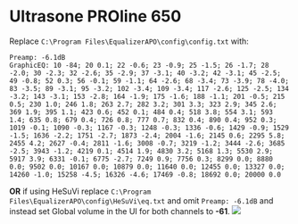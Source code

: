 # Ultrasone PROline 650
Replace `C:\Program Files\EqualizerAPO\config\config.txt` with:
```
Preamp: -6.1dB
GraphicEQ: 10 -84; 20 0.1; 22 -0.6; 23 -0.9; 25 -1.5; 26 -1.7; 28 -2.0; 30 -2.3; 32 -2.6; 35 -2.9; 37 -3.1; 40 -3.2; 42 -3.1; 45 -2.5; 49 -0.8; 52 0.3; 56 -0.1; 59 -1.1; 64 -2.6; 68 -3.4; 73 -3.9; 78 -4.0; 83 -3.5; 89 -3.1; 95 -3.2; 102 -3.4; 109 -3.4; 117 -2.6; 125 -2.5; 134 -3.2; 143 -3.1; 153 -2.8; 164 -1.9; 175 -1.6; 188 -1.1; 201 -0.5; 215 0.5; 230 1.0; 246 1.8; 263 2.7; 282 3.2; 301 3.3; 323 2.9; 345 2.6; 369 1.9; 395 1.1; 423 0.6; 452 0.1; 484 0.4; 518 3.8; 554 3.1; 593 1.4; 635 0.8; 679 0.4; 726 0.8; 777 0.7; 832 0.4; 890 0.4; 952 0.3; 1019 -0.1; 1090 -0.3; 1167 -0.3; 1248 -0.3; 1336 -0.6; 1429 -0.9; 1529 -1.5; 1636 -2.2; 1751 -2.7; 1873 -2.4; 2004 -1.6; 2145 0.6; 2295 5.8; 2455 4.2; 2627 -0.4; 2811 -1.6; 3008 -0.7; 3219 -1.2; 3444 -2.6; 3685 -2.5; 3943 -1.2; 4219 0.1; 4514 1.9; 4830 3.2; 5168 1.3; 5530 2.9; 5917 3.9; 6331 -0.1; 6775 -2.7; 7249 0.9; 7756 0.3; 8299 0.0; 8880 0.0; 9502 0.0; 10167 0.0; 10879 0.0; 11640 0.0; 12455 0.0; 13327 0.0; 14260 -1.0; 15258 -4.5; 16326 -4.6; 17469 -0.8; 18692 0.0; 20000 0.0
```
**OR** if using HeSuVi replace `C:\Program Files\EqualizerAPO\config\HeSuVi\eq.txt` and omit `Preamp: -6.1dB` and instead set Global volume in the UI for both channels to **-61**.
![](https://raw.githubusercontent.com/jaakkopasanen/AutoEq/master/results/Innerfidelity%202017/headphoncecom/onear/Ultrasone%20PROline%20650/Ultrasone%20PROline%20650.png)